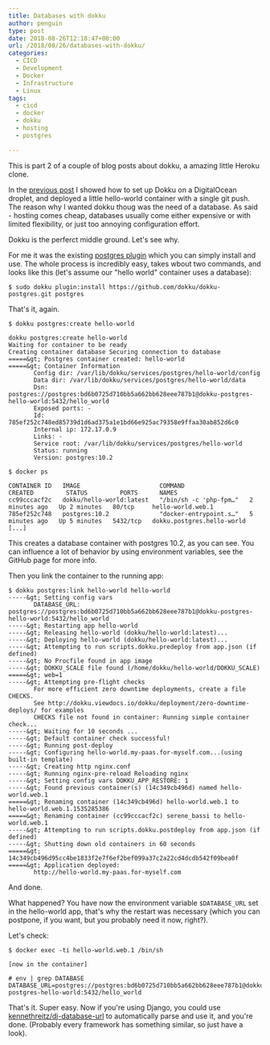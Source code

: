 ```yaml
---
title: Databases with dokku
author: penguin
type: post
date: 2018-08-26T12:18:47+00:00
url: /2018/08/26/databases-with-dokku/
categories:
  - CICD
  - Development
  - Docker
  - Infrastructure
  - Linux
tags:
  - cicd
  - docker
  - dokku
  - hosting
  - postgres

---
```

This is part 2 of a couple of blog posts about dokku, a amazing little Heroku clone.

In the [previous post][1] I showed how to set up Dokku on a DigitalOcean droplet, and deployed a little hello-world container with a single git push. The reason why I wanted dokku thoug was the need of a database. As said - hosting comes cheap, databases usually come either expensive or with limited flexibility, or just too annoying configuration effort.

Dokku is the perferct middle ground. Let's see why.

For me it was the existing [postgres plugin][2] which you can simply install and use. The whole process is incredibly easy, takes wbout two commands, and looks like this (let's assume our "hello world" container uses a database):

```
$ sudo dokku plugin:install https://github.com/dokku/dokku-postgres.git postgres
```

That's it, again.

```
$ dokku postgres:create hello-world

dokku postgres:create hello-world
Waiting for container to be ready
Creating container database Securing connection to database
=====&gt; Postgres container created: hello-world
=====&gt; Container Information
       Config dir: /var/lib/dokku/services/postgres/hello-world/config
       Data dir: /var/lib/dokku/services/postgres/hello-world/data
       Dsn: postgres://postgres:bd6b0725d710bb5a662bb628eee787b1@dokku-postgres-hello-world:5432/hello_world
       Exposed ports: -
       Id: 785ef252c748ed85739d1d6ad375a1e1bd66e925ac79358e9ffaa30ab852d6c0
       Internal ip: 172.17.0.9
       Links: -
       Service root: /var/lib/dokku/services/postgres/hello-world
       Status: running
       Version: postgres:10.2

$ docker ps

CONTAINER ID   IMAGE                      COMMAND                  CREATED         STATUS         PORTS      NAMES
cc99cccacf2c   dokku/hello-world:latest   "/bin/sh -c 'php-fpm…"   2 minutes ago   Up 2 minutes   80/tcp     hello-world.web.1
785ef252c748   postgres:10.2              "docker-entrypoint.s…"   5 minutes ago   Up 5 minutes   5432/tcp   dokku.postgres.hello-world
[...]
```

This creates a database container with postgres 10.2, as you can see. You can influence a lot of behavior by using environment variables, see the GitHub page for more info.

Then you link the container to the running app:

```
$ dokku postgres:link hello-world hello-world
-----&gt; Setting config vars
       DATABASE_URL: postgres://postgres:bd6b0725d710bb5a662bb628eee787b1@dokku-postgres-hello-world:5432/hello_world
-----&gt; Restarting app hello-world
-----&gt; Releasing hello-world (dokku/hello-world:latest)...
-----&gt; Deploying hello-world (dokku/hello-world:latest)...
-----&gt; Attempting to run scripts.dokku.predeploy from app.json (if defined)
-----&gt; No Procfile found in app image
-----&gt; DOKKU_SCALE file found (/home/dokku/hello-world/DOKKU_SCALE)
=====&gt; web=1
-----&gt; Attempting pre-flight checks
       For more efficient zero downtime deployments, create a file CHECKS.
       See http://dokku.viewdocs.io/dokku/deployment/zero-downtime-deploys/ for examples
       CHECKS file not found in container: Running simple container check...
-----&gt; Waiting for 10 seconds ...
-----&gt; Default container check successful!
-----&gt; Running post-deploy
-----&gt; Configuring hello-world.my-paas.for-myself.com...(using built-in template)
-----&gt; Creating http nginx.conf
-----&gt; Running nginx-pre-reload Reloading nginx
-----&gt; Setting config vars DOKKU_APP_RESTORE: 1
-----&gt; Found previous container(s) (14c349cb496d) named hello-world.web.1
=====&gt; Renaming container (14c349cb496d) hello-world.web.1 to hello-world.web.1.1535285386
=====&gt; Renaming container (cc99cccacf2c) serene_bassi to hello-world.web.1
-----&gt; Attempting to run scripts.dokku.postdeploy from app.json (if defined)
-----&gt; Shutting down old containers in 60 seconds
=====&gt; 14c349cb496d95cc4be1833f2e7f6ef2bef099a37c2a22cd4dcdb542f09bea0f
=====&gt; Application deployed:
       http://hello-world.my-paas.for-myself.com
```

And done.

What happened? You have now the environment variable `$DATABASE_URL` set in the hello-world app, that's why the restart was necessary (which you can postpone, if you want, but you probably need it now, right?).

Let's check:

```
$ docker exec -ti hello-world.web.1 /bin/sh

[now in the container]

# env | grep DATABASE
DATABASE_URL=postgres://postgres:bd6b0725d710bb5a662bb628eee787b1@dokku-postgres-hello-world:5432/hello_world
```

That's it. Super easy. Now if you're using Django, you could use [kennethreitz/dj-database-url][3] to automatically parse and use it, and you're done. (Probably every framework has something similar, so just have a look).

 [1]: https://flypenguin.de/2018/08/25/build-your-own-paas-with-dokku/
 [2]: https://github.com/dokku/dokku-postgres
 [3]: https://github.com/kennethreitz/dj-database-url